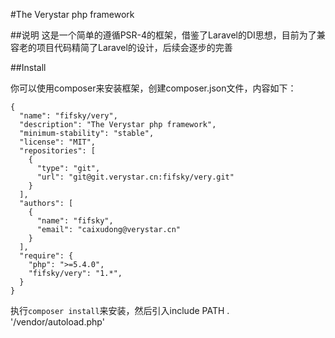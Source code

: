 #The Verystar php framework

##说明
这是一个简单的遵循PSR-4的框架，借鉴了Laravel的DI思想，目前为了兼容老的项目代码精简了Laravel的设计，后续会逐步的完善

##Install

你可以使用composer来安装框架，创建composer.json文件，内容如下：

```
{
  "name": "fifsky/very",
  "description": "The Verystar php framework",
  "minimum-stability": "stable",
  "license": "MIT",
  "repositories": [
    {
      "type": "git",
      "url": "git@git.verystar.cn:fifsky/very.git"
    }
  ],
  "authors": [
    {
      "name": "fifsky",
      "email": "caixudong@verystar.cn"
    }
  ],
  "require": {
    "php": ">=5.4.0",
    "fifsky/very": "1.*",
  }
}

```

执行`composer install`来安装，然后引入include PATH . '/vendor/autoload.php'